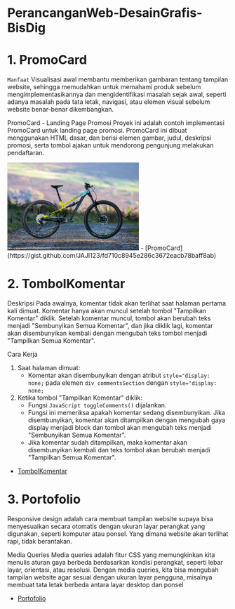 # PerancanganWeb-DesainGrafis-BisDig

# 1. PromoCard
`Manfaat` Visualisasi awal membantu memberikan gambaran tentang tampilan website, sehingga memudahkan untuk memahami produk sebelum mengimplementasikannya dan mengidentifikasi masalah sejak awal, seperti adanya masalah pada tata letak, navigasi, atau elemen visual sebelum website benar-benar dikembangkan.

PromoCard - Landing Page Promosi
Proyek ini adalah contoh implementasi PromoCard untuk landing page promosi. PromoCard ini dibuat menggunakan HTML dasar, dan berisi elemen gambar, judul, deskripsi promosi, serta tombol ajakan untuk mendorong pengunjung melakukan pendaftaran.

<img loading="lazy" width="300px" src="./PromoCard.jpg" alt="Dashboard" />
- [PromoCard](https://gist.github.com/JAJI123/fd710c8945e286c3672eacb78baff8ab)


# 2. TombolKomentar
Deskripsi
Pada awalnya, komentar tidak akan terlihat saat halaman pertama kali dimuat. Komentar hanya akan muncul setelah tombol "Tampilkan Komentar" diklik. Setelah komentar muncul, tombol akan berubah teks menjadi "Sembunyikan Semua Komentar", dan jika diklik lagi, komentar akan disembunyikan kembali dengan mengubah teks tombol menjadi "Tampilkan Semua Komentar".

Cara Kerja
1. Saat halaman dimuat:
   - Komentar akan disembunyikan dengan atribut `style="display: none;` pada elemen `div commentsSection` dengan `style="display: none;`
2. Ketika tombol "Tampilkan Komentar" diklik:
   - Fungsi `JavaScript toggleComments()` dijalankan.
   - Fungsi ini memeriksa apakah komentar sedang disembunyikan. Jika disembunyikan, komentar akan ditampilkan dengan mengubah gaya display menjadi block dan tombol akan mengubah teks menjadi "Sembunyikan Semua Komentar".
   - Jika komentar sudah ditampilkan, maka komentar akan disembunyikan kembali dan teks tombol akan berubah menjadi "Tampilkan Semua Komentar".
- [TombolKomentar](https://gist.github.com/JAJI123/54717130a4eca9cc86d55b2209ccb2ab)

# 3. Portofolio
Responsive design adalah cara membuat tampilan website supaya bisa menyesuaikan secara otomatis dengan ukuran layar perangkat yang digunakan, seperti komputer atau ponsel. Yang dimana website akan terlihat rapi, tidak berantakan.

Media Queries
Media queries adalah fitur CSS yang memungkinkan kita menulis aturan gaya berbeda berdasarkan kondisi perangkat, seperti lebar layar, orientasi, atau resolusi. Dengan media queries, kita bisa mengubah tampilan website agar sesuai dengan ukuran layar pengguna, misalnya membuat tata letak berbeda antara layar desktop dan ponsel

- [Portofolio](https://gist.github.com/JAJI123/8f27ee716390e538e3d576795311fb05)
